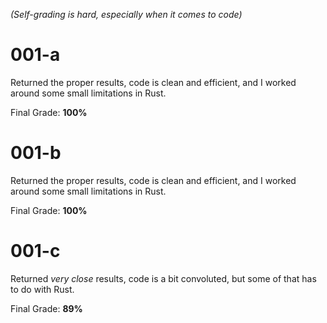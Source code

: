 *(Self-grading is hard, especially when it comes to code)*

# 001-a
  Returned the proper results, code is clean and efficient, and I worked around some small limitations in Rust.

  Final Grade: **100%**
  
# 001-b
  Returned the proper results, code is clean and efficient, and I worked around some small limitations in Rust.

  Final Grade: **100%**

# 001-c
  Returned *very close* results, code is a bit convoluted, but some of that has to do with Rust.

  Final Grade: **89%**
